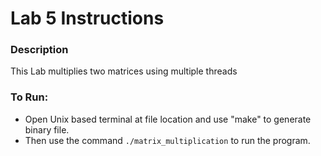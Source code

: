 # Lab 5 Instructions

### Description
This Lab multiplies two matrices using multiple threads

### To Run:
* Open Unix based terminal at file location and use "make" to generate binary file.
* Then use the command `./matrix_multiplication` to run the program. 
    
